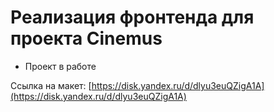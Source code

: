 # Реализация фронтенда для проекта Cinemus

* Проект в работе

Ссылка на макет: [https://disk.yandex.ru/d/dlyu3euQZigA1A](https://disk.yandex.ru/d/dlyu3euQZigA1A)
